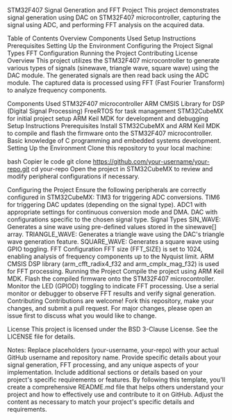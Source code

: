 STM32F407 Signal Generation and FFT Project
This project demonstrates signal generation using DAC on STM32F407 microcontroller, capturing the signal using ADC, and performing FFT analysis on the acquired data.

Table of Contents
Overview
Components Used
Setup Instructions
Prerequisites
Setting Up the Environment
Configuring the Project
Signal Types
FFT Configuration
Running the Project
Contributing
License
Overview
This project utilizes the STM32F407 microcontroller to generate various types of signals (sinewave, triangle wave, square wave) using the DAC module. The generated signals are then read back using the ADC module. The captured data is processed using FFT (Fast Fourier Transform) to analyze frequency components.

Components Used
STM32F407 microcontroller
ARM CMSIS Library for DSP (Digital Signal Processing)
FreeRTOS for task management
STM32CubeMX for initial project setup
ARM Keil MDK for development and debugging
Setup Instructions
Prerequisites
Install STM32CubeMX and ARM Keil MDK to compile and flash the firmware onto the STM32F407 microcontroller.
Basic knowledge of C programming and embedded systems development.
Setting Up the Environment
Clone this repository to your local machine:

bash
Copier le code
git clone https://github.com/your-username/your-repo.git
cd your-repo
Open the project in STM32CubeMX to review and modify peripheral configurations if necessary.

Configuring the Project
Ensure the following peripherals are correctly configured in STM32CubeMX:
TIM3 for triggering ADC conversions.
TIM6 for triggering DAC updates (depending on the signal type).
ADC1 with appropriate settings for continuous conversion mode and DMA.
DAC with configurations specific to the chosen signal type.
Signal Types
SIN_WAVE: Generates a sine wave using pre-defined values stored in the sinewave[] array.
TRIANGLE_WAVE: Generates a triangle wave using the DAC's triangle wave generation feature.
SQUARE_WAVE: Generates a square wave using GPIO toggling.
FFT Configuration
FFT size (FFT_SIZE) is set to 1024, enabling analysis of frequency components up to the Nyquist limit.
ARM CMSIS DSP library (arm_cfft_radix4_f32 and arm_cmplx_mag_f32) is used for FFT processing.
Running the Project
Compile the project using ARM Keil MDK.
Flash the compiled firmware onto the STM32F407 microcontroller.
Monitor the LED (GPIOD) toggling to indicate FFT processing.
Use a serial monitor or debugger to observe FFT results and verify signal generation.
Contributing
Contributions are welcome! Fork this repository, make your changes, and submit a pull request. For major changes, please open an issue first to discuss what you would like to change.

License
This project is licensed under the BSD 3-Clause License. See the LICENSE file for details.

Notes:
Replace placeholders (your-username, your-repo) with your actual GitHub username and repository name.
Provide specific details about your signal generation, FFT processing, and any unique aspects of your implementation.
Include additional sections or details based on your project's specific requirements or features.
By following this template, you'll create a comprehensive README.md file that helps others understand your project and how to effectively use and contribute to it on GitHub. Adjust the content as necessary to match your project's specific details and requirements.

